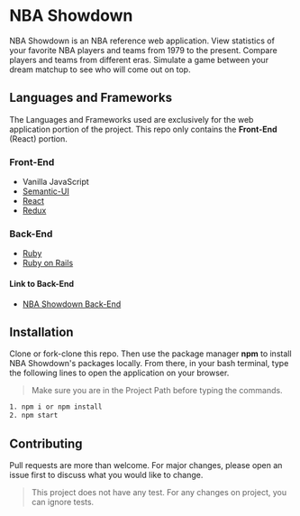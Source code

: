 # NBA Showdown
NBA Showdown is an NBA reference web application. View statistics of your favorite NBA players and teams from 1979 to the present. Compare players and teams from different eras. Simulate a game between your dream matchup to see who will come out on top.

## Languages and Frameworks
The Languages and Frameworks used are exclusively for the web application portion of the project. This repo only contains the **Front-End** (React) portion.

### Front-End
* Vanilla JavaScript
* [Semantic-UI](http://semantic-ui.com/)
* [React](http://reactjs.org/)
* [Redux](http://redux.js.org/)

### Back-End
* [Ruby](https://www.ruby-lang.org/tr/)
* [Ruby on Rails](http://rubyonrails.org/)

#### Link to Back-End
* [NBA Showdown Back-End](http://github.com/jfeng530/nba_backend)

## Installation
Clone or fork-clone this repo. Then use the package manager **npm** to install NBA Showdown's packages locally. From there, in your bash terminal, type the following lines to open the application on your browser.

> Make sure you are in the Project Path before typing the commands.

```bash
1. npm i or npm install
2. npm start
```

## Contributing
Pull requests are more than welcome. For major changes, please open an issue first to discuss what you would like to change.

> This project does not have any test. For any changes on project, you can ignore tests.
